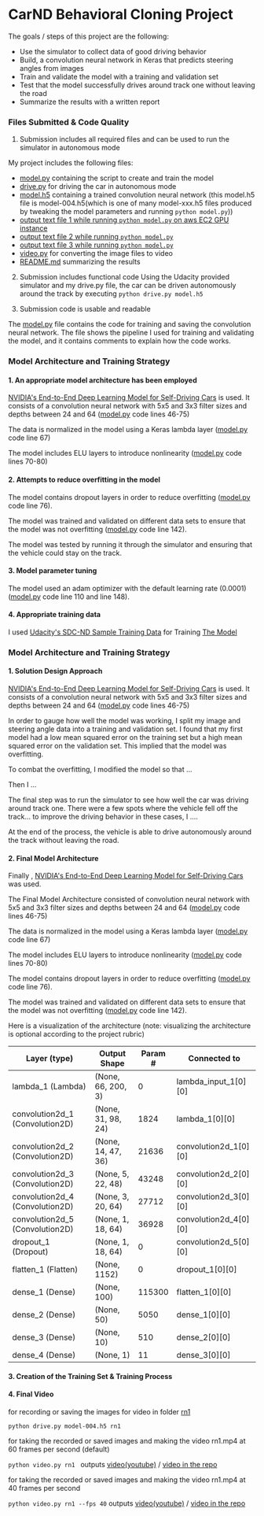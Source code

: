 # CarND Behavioral Cloning Project

The goals / steps of this project are the following:
* Use the simulator to collect data of good driving behavior
* Build, a convolution neural network in Keras that predicts steering angles from images
* Train and validate the model with a training and validation set
* Test that the model successfully drives around track one without leaving the road
* Summarize the results with a written report


### Files Submitted & Code Quality

1. Submission includes all required files and can be used to run the simulator in autonomous mode

My project includes the following files:
* [model.py](model.py)  containing the script to create and train the model
* [drive.py](drive.py) for driving the car in autonomous mode
* [model.h5](model-004.h5) containing a trained convolution neural network (this model.h5 file is model-004.h5(which is one of many model-xxx.h5 files produced by tweaking the model parameters and running ```python model.py```))
* [output text file 1 while running ```python model.py``` on aws EC2 GPU instance](output-text-file1)
* [output text file 2 while running ```python model.py```](output-text-file2)
* [output text file 3 while running ```python model.py```](output-text-file3)
* [video.py](video.py) for converting the image files to video
* [README.md](README.md) summarizing the results

2. Submission includes functional code
Using the Udacity provided simulator and my drive.py file, the car can be driven autonomously around the track by executing 
```python drive.py model.h5```

3. Submission code is usable and readable

The [model.py](model.py) file contains the code for training and saving the convolution neural network. The file shows the pipeline I used for training and validating the model, and it contains comments to explain how the code works.

### Model Architecture and Training Strategy

#### 1. An appropriate model architecture has been employed

[NVIDIA's End-to-End Deep Learning Model for Self-Driving Cars](https://devblogs.nvidia.com/parallelforall/deep-learning-self-driving-cars/) is used. It consists of a convolution neural network with 5x5 and 3x3 filter sizes and depths between 24 and 64 ([model.py](model.py) code lines 46-75) 

The data is normalized in the model using a Keras lambda layer ([model.py](model.py) code line 67)

The model includes ELU layers to introduce nonlinearity ([model.py](model.py) code lines 70-80)

#### 2. Attempts to reduce overfitting in the model

The model contains dropout layers in order to reduce overfitting ([model.py](model.py) code line 76). 

The model was trained and validated on different data sets to ensure that the model was not overfitting ([model.py](model.py) code line 142).

The model was tested by running it through the simulator and ensuring that the vehicle could stay on the track.

#### 3. Model parameter tuning

The model used an adam optimizer with the default learning rate (0.0001) ([model.py](model.py) code line 110 and line 148).

#### 4. Appropriate training data

I used [Udacity's SDC-ND Sample Training Data](https://d17h27t6h515a5.cloudfront.net/topher/2016/December/584f6edd_data/data.zip) for Training [The Model](model.py)

### Model Architecture and Training Strategy

#### 1. Solution Design Approach

[NVIDIA's End-to-End Deep Learning Model for Self-Driving Cars](https://devblogs.nvidia.com/parallelforall/deep-learning-self-driving-cars/) is used. It consists of a convolution neural network with 5x5 and 3x3 filter sizes and depths between 24 and 64 ([model.py](model.py) code lines 46-75) 

In order to gauge how well the model was working, I split my image and steering angle data into a training and validation set. I found that my first model had a low mean squared error on the training set but a high mean squared error on the validation set. This implied that the model was overfitting. 

To combat the overfitting, I modified the model so that ...

Then I ... 

The final step was to run the simulator to see how well the car was driving around track one. There were a few spots where the vehicle fell off the track... to improve the driving behavior in these cases, I ....

At the end of the process, the vehicle is able to drive autonomously around the track without leaving the road.

#### 2. Final Model Architecture

Finally , [NVIDIA's End-to-End Deep Learning Model for Self-Driving Cars](https://devblogs.nvidia.com/parallelforall/deep-learning-self-driving-cars/) was used. 

The Final Model Architecture consisted of convolution neural network with 5x5 and 3x3 filter sizes and depths between 24 and 64 ([model.py](model.py) code lines 46-75) 

The data is normalized in the model using a Keras lambda layer ([model.py](model.py) code line 67)

The model includes ELU layers to introduce nonlinearity ([model.py](model.py) code lines 70-80)

The model contains dropout layers in order to reduce overfitting ([model.py](model.py) code line 76). 

The model was trained and validated on different data sets to ensure that the model was not overfitting ([model.py](model.py) code line 142).

Here is a visualization of the architecture (note: visualizing the architecture is optional according to the project rubric)

| Layer (type) | Output Shape | Param #      | Connected to |
|--------------|--------------|--------------|--------------|
|lambda_1 (Lambda)| (None, 66, 200, 3) | 0 | lambda_input_1[0][0] |
|convolution2d_1 (Convolution2D)|  (None, 31, 98, 24) |   1824 |       lambda_1[0][0] |
|convolution2d_2 (Convolution2D) | (None, 14, 47, 36)  |  21636   |    convolution2d_1[0][0] |
|convolution2d_3 (Convolution2D) | (None, 5, 22, 48)  |   43248   |    convolution2d_2[0][0] |
|convolution2d_4 (Convolution2D) |(None, 3, 20, 64) |    27712    |   convolution2d_3[0][0] |
|convolution2d_5 (Convolution2D) | (None, 1, 18, 64)  |   36928   |    convolution2d_4[0][0] |
|dropout_1 (Dropout)    |          (None, 1, 18, 64)    | 0      |     convolution2d_5[0][0] |
|flatten_1 (Flatten)     |         (None, 1152)    |      0       |    dropout_1[0][0] |
|dense_1 (Dense)   |               (None, 100)     |      115300    |  flatten_1[0][0] |
|dense_2 (Dense)    |              (None, 50)     |       5050     |   dense_1[0][0] |
|dense_3 (Dense)    |              (None, 10)      |      510      |   dense_2[0][0] |
|dense_4 (Dense)     |             (None, 1)       |      11        |  dense_3[0][0] |

#### 3. Creation of the Training Set & Training Process

#### 4. Final Video

for recording or saving the images for video in folder [rn1](rn1)

```python drive.py model-004.h5 rn1```



for taking the recorded or saved images and making the video rn1.mp4 at 60 frames per second (default)

```python video.py rn1 ```  outputs [video(youtube)](https://youtu.be/gvwRCXzHGGs) / [video in the repo](Video-60fps.mp4)




for taking the recorded or saved images and making the video rn1.mp4 at 40 frames per second

```python video.py rn1 --fps 40``` outputs [video(youtube)](https://youtu.be/lEZAF99rWQI) / [video in the repo](Video-40fps.mp4)

